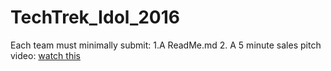 # TechTrek_Idol_2016 

Each team must minimally submit:
  1.A ReadMe.md
  2. A 5 minute sales pitch video: [watch this](https://github.com/MapEnglish/TechTrek_Idol_2016/blob/master/Intro/TechTrekIdol.mp4?raw=true)
